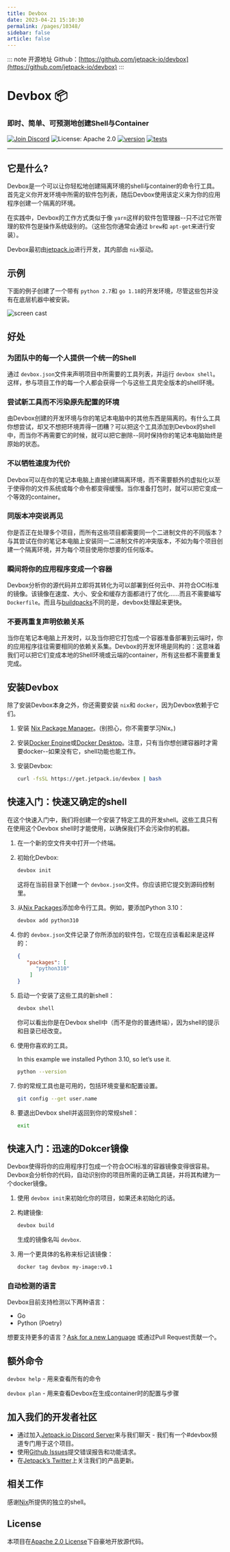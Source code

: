 ```yaml
---
title: Devbox
date: 2023-04-21 15:10:30
permalink: /pages/10348/
sidebar: false
article: false
---
```

::: note 开源地址
Github：[https://github.com/jetpack-io/devbox](https://github.com/jetpack-io/devbox)
::: 
# Devbox 📦

### 即时、简单、可预测地创建Shell与Container

[![Join Discord](https://img.shields.io/discord/903306922852245526?color=7389D8&label=discord&logo=discord&logoColor=ffffff)](https://discord.gg/agbskCJXk2) ![License: Apache 2.0](https://img.shields.io/github/license/jetpack-io/devbox) [![version](https://img.shields.io/github/v/release/jetpack-io/devbox?color=green&label=version&sort=semver)](https://github.com/jetpack-io/devbox/releases) [![tests](https://github.com/jetpack-io/devbox/actions/workflows/tests.yaml/badge.svg)](https://github.com/jetpack-io/devbox/actions/workflows/tests.yaml)

------

## 它是什么?

Devbox是一个可以让你轻松地创建隔离环境的shell与container的命令行工具。首先定义你开发环境中所需的软件包列表，随后Devbox使用该定义来为你的应用程序创建一个隔离的环境。

在实践中，Devbox的工作方式类似于像 `yarn`这样的软件包管理器--只不过它所管理的软件包是操作系统级别的。（这些包你通常会通过 `brew`和 `apt-get`来进行安装）。

Devbox最初由[jetpack.io](https://www.jetpack.io)进行开发，其内部由 `nix`驱动。

## 示例

下面的例子创建了一个带有 `python 2.7`和 `go 1.18`的开发环境，尽管这些包并没有在底层机器中被安装。

![screen cast](https://user-images.githubusercontent.com/279789/186491771-6b910175-18ec-4c65-92b0-ed1a91bb15ed.svg)

## 好处

### 为团队中的每一个人提供一个统一的Shell

通过 `devbox.json`文件来声明项目中所需要的工具列表，并运行 `devbox shell`。这样，参与项目工作的每一个人都会获得一个与这些工具完全版本的shell环境。

### 尝试新工具而不污染原先配置的环境

由Devbox创建的开发环境与你的笔记本电脑中的其他东西是隔离的。有什么工具你想尝试，却又不想把环境弄得一团糟？可以把这个工具添加到Devbox的shell中，而当你不再需要它的时候，就可以把它删除--同时保持你的笔记本电脑始终是原始的状态。

### 不以牺牲速度为代价

Devbox可以在你的笔记本电脑上直接创建隔离环境，而不需要额外的虚拟化以至于使得你的文件系统或每个命令都变得缓慢。当你准备打包时，就可以把它变成一个等效的container。

### 同版本冲突说再见

你是否正在处理多个项目，而所有这些项目都需要同一个二进制文件的不同版本？与其尝试在你的笔记本电脑上安装同一二进制文件的冲突版本，不如为每个项目创建一个隔离环境，并为每个项目使用你想要的任何版本。

### 瞬间将你的应用程序变成一个容器

Devbox分析你的源代码并立即将其转化为可以部署到任何云中、并符合OCI标准的镜像。该镜像在速度、大小、安全和缓存方面都进行了优化......而且不需要编写 `Dockerfile`。而且与[buildpacks](https://buildpacks.io/)不同的是，devbox处理起来更快。

### 不要再重复声明依赖关系

当你在笔记本电脑上开发时，以及当你把它打包成一个容器准备部署到云端时，你的应用程序往往需要相同的依赖关系集。Devbox的开发环境是同构的：这意味着我们可以把它们变成本地的Shell环境或云端的container，所有这些都不需要重复完成。

## 安装Devbox

除了安装Devbox本身之外，你还需要安装 `nix`和 `docker`，因为Devbox依赖于它们。

1. 安装 [Nix Package Manager](https://nixos.org/download.html)。(别担心，你不需要学习Nix。)

2. 安装[Docker Engine](https://docs.docker.com/engine/install/)或[Docker Desktop](https://www.docker.com/get-started/)。注意，只有当你想创建容器时才需要docker--如果没有它，shell功能也能工作。

3. 安装Devbox:

   ```sh
   curl -fsSL https://get.jetpack.io/devbox | bash
   ```

## 快速入门：快速又确定的shell

在这个快速入门中，我们将创建一个安装了特定工具的开发shell。这些工具只有在使用这个Devbox shell时才能使用，以确保我们不会污染你的机器。

1. 在一个新的空文件夹中打开一个终端。

2. 初始化Devbox:

   ```bash
   devbox init
   ```

   这将在当前目录下创建一个 `devbox.json`文件。你应该把它提交到源码控制里。

3. 从[Nix Packages](https://search.nixos.org/packages)添加命令行工具。例如，要添加Python 3.10：

   ```bash
   devbox add python310
   ```

4. 你的 `devbox.json`文件记录了你所添加的软件包，它现在应该看起来是这样的：

   ```json
   {
      "packages": [
         "python310"
       ]
   }
   ```

5. 启动一个安装了这些工具的新shell：

   ```bash
   devbox shell
   ```

   你可以看出你是在Devbox shell中（而不是你的普通终端），因为shell的提示和目录已经改变。

6. 使用你喜欢的工具。

   In this example we installed Python 3.10, so let’s use it.

   ```bash
   python --version
   ```

7. 你的常规工具也是可用的，包括环境变量和配置设置。

   ```bash
   git config --get user.name
   ```

8. 要退出Devbox shell并返回到你的常规shell：

   ```bash
   exit
   ```

## 快速入门：迅速的Dokcer镜像

Devbox使得将你的应用程序打包成一个符合OCI标准的容器镜像变得很容易。Devbox会分析你的代码，自动识别你的项目所需的正确工具链，并将其构建为一个docker镜像。

1. 使用 `devbox init`来初始化你的项目，如果还未初始化的话。

2. 构建镜像:

   ```bash
   devbox build
   ```

   生成的镜像名叫 `devbox`.

3. 用一个更具体的名称来标记该镜像：

   ```bash
   docker tag devbox my-image:v0.1
   ```

### 自动检测的语言

Devbox目前支持检测以下两种语言：

- Go
- Python (Poetry)

想要支持更多的语言？[Ask for a new Language](https://github.com/jetpack-io/devbox/issues) 或通过Pull Request贡献一个。

## 额外命令

`devbox help` - 用来查看所有的命令

`devbox plan` - 用来查看Devbox在生成container时的配置与步骤

## 加入我们的开发者社区

- 通过加入[Jetpack.io Discord Server](https://discord.gg/agbskCJXk2)来与我们聊天 - 我们有一个#devbox频道专门用于这个项目。
- 使用[Github Issues](https://github.com/jetpack-io/devbox/issues)提交错误报告和功能请求。
- 在[Jetpack’s Twitter](https://twitter.com/jetpack_io)上关注我们的产品更新。

## 相关工作

感谢[Nix](https://nixos.org/)所提供的独立的shell。

## License

本项目在[Apache 2.0 License](https://github.com/jetpack-io/devbox/blob/main/LICENSE)下自豪地开放源代码。